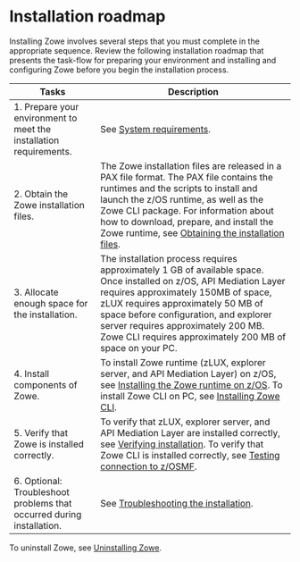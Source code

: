 # Installation roadmap

Installing Zowe involves several steps that you must complete in the appropriate sequence. Review the following installation roadmap that presents the task-flow for preparing your environment and installing and configuring Zowe before you begin the installation process.

| Tasks | Description
| --- | ---
| 1. Prepare your environment to meet the installation requirements. | See [System requirements](systemrequirements.md).
| 2. Obtain the Zowe installation files. | The Zowe installation files are released in a PAX file format. The PAX file contains the runtimes and the scripts to install and launch the z/OS runtime, as well as the Zowe CLI package. For information about how to download, prepare, and install the Zowe runtime, see [Obtaining the installation files](gettingstarted.md).
| 3. Allocate enough space for the installation. |  The installation process requires approximately 1 GB of available space. Once installed on z/OS, API Mediation Layer requires approximately 150MB of space, zLUX requires approximately 50 MB of space before configuration, and explorer server requires approximately 200 MB. Zowe CLI requires approximately 200 MB of space on your PC.
| 4. Install components of Zowe. | To install Zowe runtime (zLUX, explorer server, and API Mediation Layer) on z/OS, see [Installing the Zowe runtime on z/OS](install-zos.md). To install Zowe CLI on PC, see [Installing Zowe CLI](cli-installcli.md).
| 5. Verify that Zowe is installed correctly. | To verify that zLUX, explorer server, and API Mediation Layer are installed correctly, see [Verifying installation](install-zos.html#verifying-installation). To verify that Zowe CLI is installed correctly, see [Testing connection to z/OSMF](cli-installcli.html#testing-zowe-cli-connection-to-zosmf).
| 6. Optional: Troubleshoot problems that occurred during installation. | See [Troubleshooting the installation](troubleshootinstall.md).

To uninstall Zowe, see [Uninstalling Zowe](uninstall.md).
